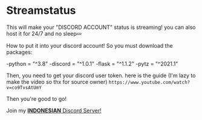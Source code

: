 # Streamstatus
This will make your "DISCORD ACCOUNT" status is streaming! you can also host it for 24/7 and no sleep💤

How to put it into your discord account!
So you must download the packages:

-python = "^3.8"
-discord = "^1.0.1"
-flask = "^1.1.2"
-pytz = "^2021.1"

Then, you need to get your discord user token. here is the guide (I'm lazy to make the video so thx for source owner)
`https://www.youtube.com/watch?v=co9TvsAtUmY`

Then you're good to go!

Join my [**INDONESIAN** Discord Server!](https://bit.ly/skwhdc)
